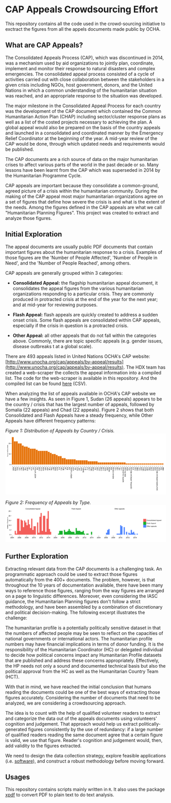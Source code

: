 CAP Appeals Crowdsourcing Effort
================================

This repository contains all the code used in the crowd-sourcing initiative to exctract the figures from all the appels documents made public by OCHA.


## What are CAP Appeals?

The Consolidated Appeals Process (CAP), which was discontinued in 2014, was a mechanism used by aid organizations to jointly plan, coordinate, implement and monitor their response to natural disasters and complex emergencies. The consolidated appeal process consisted of a cycle of activities carried out with close collaboration between the stakeholders in a given crisis including NGOs, host government, donors, and the United Nations in which a common understanding of the humanitarian situation was reached, and an appropriate response to the situation was developed.

The major milestone in the Consolidated Appeal Process for each country was the development of the CAP document which contained the Common Humanitarian Action Plan (CHAP) including sector/cluster response plans as well as a list of the costed projects necessary to achieving the plan. A global appeal would also be prepared on the basis of the country appeals and launched in a consolidated and coordinated manner by the Emergency Relief Coordinator at the beginning of the year. A mid-year review of the CAP would be done, through which updated needs and requirements would be published.

The CAP documents are a rich source of data on the major humanitarian crises to affect various parts of the world in the past decade or so. Many lessons have been learnt from the CAP which was superseded in 2014 by the Humanitarian Programme Cycle.

CAP appeals are important because they consolidate a common-ground, agreed picture of a crisis within the humanitarian community. During the making of the CAP appeal most major humanitarian organizations agree on a set of figures that define how severe the crisis is and what is the extent of the needs. Among the figures defined in the CAP appeals are what we call "Humanitarian Planning Figures". This project was created to extract and analyze those figures.





## Initial Exploration

The appeal documents are usually public PDF documents that contain important figures about the humanitarian response to a crisis. Examples of those figures are the 'Number of People Affected', 'Number of People in Need', and the 'Number of People Reached', among others.

CAP appeals are generally grouped within 3 categories:

- **Consolidated Appeal:** the flagship humanitarian appeal document, it consolidates the appeal figures from the various humanitarian organizations responding to a particular crisis. They are commonly produced in protracted crisis at the end of the year for the next year; and at mid-year for reviewing purposes.

- **Flash Appeal:** flash appeals are quickly created to address a sudden onset crisis. Some flash appeals are consolidated within CAP appeals, especially if the crisis in question is a protracted crisis.

- **Other Appeal:** all other appeals that do not fall within the categories above. Commonly, there are topic specific appeals (e.g. gender issues, disease outbreaks t at a global scale).

There are 493 appeals listed in United Nations OCHA's CAP website: [http://www.unocha.org/cap/appeals/by-appeal/results](http://www.unocha.org/cap/appeals/by-appeal/results). The HDX team has created a web-scraper the collects the appeal information into a compiled list. The code for the web-scraper is available in this repository. And the compiled list can be found [here](https://github.com/luiscape/cap_appeals/blob/master/data/appeals_list.csv) (CSV).

When analyzing the list of appeals available in OCHA's CAP website we have a few insights. As seen in Figure 1, Sudan (26 appeals) appears to be the country / crisis that has the largest number of appeals, followed by Somalia (22 appeals) and Chad (22 appeals). Figure 2 shows that both Consolidated and Flash Appeals have a steady frequency, while Other Appeals have different frequency patterns:

*Figure 1: Distribution of Appeals by Country / Crisis.*
![Comparing appeals by type and colored by country.](plot/bar_plot_country.png)

*Figure 2: Frequency of Appeals by Type.*
![Comparing appeals by type.](plot/bar_plot_source.png)


## Further Exploration

Extracting relevant data from the CAP documents is a challenging task. An programmatic approach could be used to extract those figures automatically from the 400+ documents. The problem, however, is that throughout the 10 years of documentation available, there have been many ways to reference those figures, ranging from the way figures are arranged on a page to linguistic differences. Moreover, even considering the IASC guidance, the Humanitarian Planning figures don't follow a strict methodology, and have been assembled by a combination of discretionary and political decision-making. The following excerpt illustrates the challenge:

The humanitarian profile is a potentially politically sensitive dataset in that the numbers of affected people may be seen to reflect on the capacities of national governments or international actors. The humanitarian profile numbers may have financial implications in terms of donor funding. It is the responsibility of the Humanitarian Coordinator (HC) or delegated individual to decide how political concerns impact any Humanitarian Profile datasets that are published and address these concerns appropriately. Effectively, the HP needs not only a sound and documented technical basis but also the political approval from the HC as well as the Humanitarian Country Team (HCT).

With that in mind, we have reached the initial conclusion that humans reading the documents could be one of the best ways of extracting those figures accurately. Considering the number of documents that need to be analyzed, we are considering a crowdsourcing approach.

The idea is to count with the help of qualified volunteer readers  to extract and categorize the data out of the appeals documents using volunteers' cognition and judgement. That approach would help us extract politically-generated figures consistently by the use of redundancy: if a large number of qualified readers reading the same document agree that a certain figure is valid, we use that figure. Reader's cognition and judgement would, then, add validity to the figures extracted.

We need to design the data collection strategy, explore feasible applications (i.e. [software](http://crowdcrafting.org/)), and construct a robust methodology before moving forward.


## Usages

This repository contains scripts mainly written in `R`. It also uses the package [xpdf](http://www.foolabs.com/xpdf/download.html) to convert PDF to plain text to do text analysis.